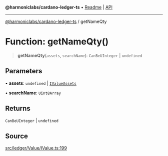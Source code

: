 **@harmoniclabs/cardano-ledger-ts** • [Readme](../Introduction) \| [API](../globals)

***

[@harmoniclabs/cardano-ledger-ts](../Introduction) / getNameQty

# Function: getNameQty()

> **getNameQty**(`assets`, `searchName`): `CanBeUInteger` \| `undefined`

## Parameters

• **assets**: `undefined` \| [`IValueAssets`](../type-aliases/IValueAssets)

• **searchName**: `Uint8Array`

## Returns

`CanBeUInteger` \| `undefined`

## Source

[src/ledger/Value/IValue.ts:199](https://github.com/HarmonicLabs/cardano-ledger-ts/blob/d1659b0/src/ledger/Value/IValue.ts#L199)
